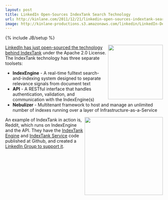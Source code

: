 ```yaml
---
layout: post
title: LinkedIn Open-Sources IndexTank Search Technology
url: http://kinlane.com/2011/12/21/linkedin-open-sources-indextank-search-technology/
image: http://kinlane-productions.s3.amazonaws.com/linkedin/LinkedIn-Developer-Network.png
---
```

{% include JB/setup %}
<p>
     <a target="_blank"><img class="c1" src="http://kinlane-productions.s3.amazonaws.com/linkedin/LinkedIn-Developer-Network.png" alt="" width="175" align="right" /></a><a title="LinkedIn has just open-sourced the technology behind IndexTank" href="http://engineering.linkedin.com/open-source/indextank-now-open-source">LinkedIn has just open-sourced the technology behind IndexTank</a> under the Apache 2.0 License. The IndexTank technology has three separate toolsets:
</p>
<ul class="mainlist">
     <li>
          <strong>IndexEngine</strong> - A real-time fulltext search-and-indexing system designed to separate relevance signals from document text
     </li>
     <li>
          <strong>API</strong> - A RESTful interface that handles authentication, validation, and communication with the IndexEngine(s)
     </li>
     <li>
          <strong>Nebulizer</strong> - Multitenant framework to host and manage an unlimited number of indexes running over a layer of Infrastructure-as-a-Service
     </li>
</ul>
<p>
     <a href="http://indextank.com/" target="_blank"><img class="c1" src="http://kinlane-productions.s3.amazonaws.com/api-evangelist/indextank/indextank_logo.png" alt="" width="250" align="right" /></a> An example of IndexTank in action is, Reddit, which runs on IndexEngine and the API. They have the <a href="https://github.com/linkedin/indextank-engine">IndexTank Engine</a> and <a href="https://github.com/linkedin/indextank-service">IndexTank Service</a> code published at Github, and created a <a title="LinkedIn Group to Support It" href="http://www.linkedin.com/groups?gid=4224441">LinkedIn Group to support it</a>.
</p>